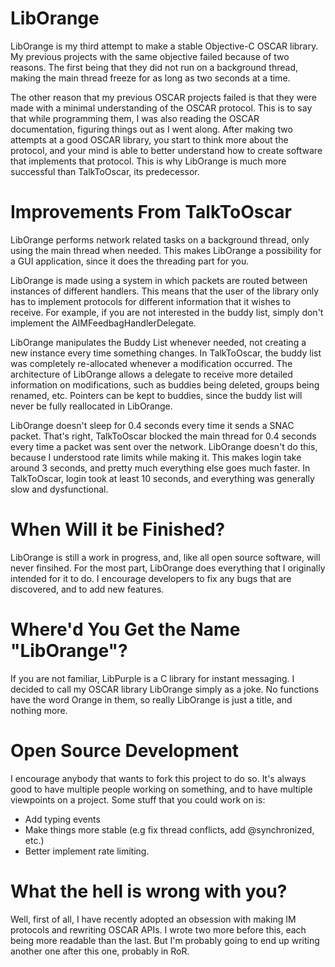 LibOrange
=========

LibOrange is my third attempt to make a stable Objective-C OSCAR library.  My previous projects with the same objective failed because of two reasons.  The first being that they did not run on a background thread, making the main thread freeze for as long as two seconds at a time.

The other reason that my previous OSCAR projects failed is that they were made with a minimal understanding of the OSCAR protocol.  This is to say that while programming them, I was also reading the OSCAR documentation, figuring things out as I went along.  After making two attempts at a good OSCAR library, you start to think more about the protocol, and your mind is able to better understand how to create software that implements that protocol.  This is why LibOrange is much more successful than TalkToOscar, its predecessor.

Improvements From TalkToOscar
=============================

LibOrange performs network related tasks on a background thread, only using the main thread when needed.  This makes LibOrange a possibility for a GUI application, since it does the threading part for you.

LibOrange is made using a system in which packets are routed between instances of different handlers.  This means that the user of the library only has to implement protocols for different information that it wishes to receive.  For example, if you are not interested in the buddy list, simply don't implement the AIMFeedbagHandlerDelegate.

LibOrange manipulates the Buddy List whenever needed, not creating a new instance every time something changes.  In TalkToOscar, the buddy list was completely re-allocated whenever a modification occurred.  The architecture of LibOrange allows a delegate to receive more detailed information on modifications, such as buddies being deleted, groups being renamed, etc.  Pointers can be kept to buddies, since the buddy list will never be fully reallocated in LibOrange.

LibOrange doesn't sleep for 0.4 seconds every time it sends a SNAC packet.  That's right, TalkToOscar blocked the main thread for 0.4 seconds every time a packet was sent over the network.  LibOrange doesn't do this, because I understood rate limits while making it.  This makes login take around 3 seconds, and pretty much everything else goes much faster.  In TalkToOscar, login took at least 10 seconds, and everything was generally slow and dysfunctional.

When Will it be Finished?
=========================

LibOrange is still a work in progress, and, like all open source software, will never finsihed.  For the most part, LibOrange does everything that I originally intended for it to do. I encourage developers to fix any bugs that are discovered, and to add new features.

Where'd You Get the Name "LibOrange"?
=====================================

If you are not familiar, LibPurple is a C library for instant messaging.  I decided to call my OSCAR library LibOrange simply as a joke.  No functions have the word Orange in them, so really LibOrange is just a title, and nothing more.

Open Source Development
=======================

I encourage anybody that wants to fork this project to do so.  It's always good to have multiple people working on something, and to have multiple viewpoints on a project.  Some stuff that you could work on is:

 - Add typing events
 - Make things more stable (e.g fix thread conflicts, add @synchronized, etc.)
 - Better implement rate limiting.

What the hell is wrong with you?
================================

Well, first of all, I have recently adopted an obsession with making IM protocols and rewriting OSCAR APIs. I wrote two more before this, each being more readable than the last. But I'm probably going to end up writing another one after this one, probably in RoR.
